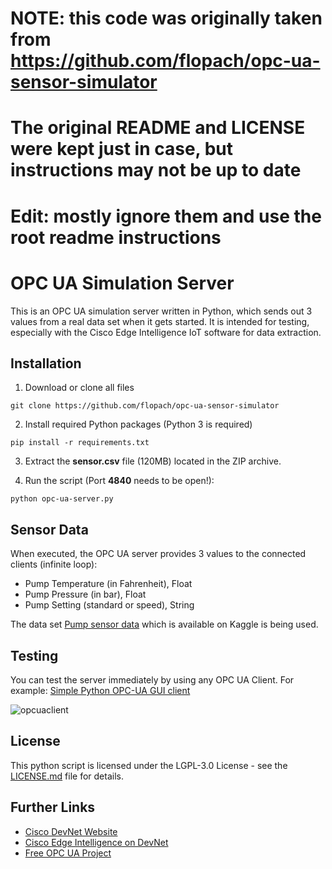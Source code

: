 # NOTE: this code was originally taken from https://github.com/flopach/opc-ua-sensor-simulator

# The original README and LICENSE were kept just in case, but instructions may not be up to date
# Edit: mostly ignore them and use the root readme instructions



# OPC UA Simulation Server

This is an OPC UA simulation server written in Python, which sends out 3 values from a real data set when it gets started. It is intended for testing, especially with the Cisco Edge Intelligence IoT software for data extraction.

## Installation

1. Download or clone all files

`git clone https://github.com/flopach/opc-ua-sensor-simulator`

2. Install required Python packages (Python 3 is required)

`pip install -r requirements.txt`

3. Extract the **sensor.csv** file (120MB) located in the ZIP archive.

4. Run the script (Port **4840** needs to be open!):

`python opc-ua-server.py`

## Sensor Data

When executed, the OPC UA server provides 3 values to the connected clients (infinite loop):

* Pump Temperature (in Fahrenheit), Float
* Pump Pressure (in bar), Float
* Pump Setting (standard or speed), String 

The data set [Pump sensor data](https://www.kaggle.com/nphantawee/pump-sensor-data) which is available on Kaggle is being used.

## Testing

You can test the server immediately by using any OPC UA Client. For example: [Simple Python OPC-UA GUI client](https://github.com/FreeOpcUa/opcua-client-gui)

![opcuaclient](opcuaclient.png)

## License

This python script is licensed under the LGPL-3.0 License - see the [LICENSE.md](LICENSE.md) file for details.

## Further Links

* [Cisco DevNet Website](https://developer.cisco.com)
* [Cisco Edge Intelligence on DevNet](https://developer.cisco.com/edge-intelligence/)
* [Free OPC UA Project](https://github.com/FreeOpcUa)